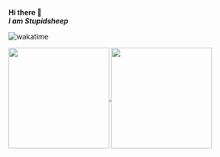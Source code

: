 **Hi there 👋**<br/>
_**I am Stupidsheep**_

![wakatime](https://wakatime.com/badge/user/7412db78-175d-48e0-a902-3f1c7fa7e04d.svg)

<a href="https://github.com/anuraghazra/github-readme-stats">
    <img height=200  align="center" src="https://github-readme-stats.vercel.app/api?username=stupidsheepy&show_icons=true&theme=swift&count_private=true&card_width=320&custom_title=🐑WakaTime%20Stats" />
</a>
<a href="https://github.com/anuraghazra/github-readme-stats">
    <img height=200 align="center"
        src="https://github-readme-stats.vercel.app/api/top-langs?username=stupidsheepy&layout=compact&langs_count=5&card_width=320&theme=swift&custom_title=🐑Most%20UsedT20Langs" />
</a>
